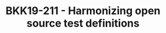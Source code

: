 ---
categories:
- bkk19
description: Different test frameworks have very different approaches to tests, including
  when they run, how they are run, what data formats are used, and what the various
  fields are that control test operation and results analysis. Recently, Tim has conducted
  a survey of different "test definitions", in an attempt to cull best practices and
  search for commonality that will lead to enhanced interoperability between test
  systems. In this session, Tim will present the results of his survey, and make suggestions
  for areas where tests could be harmonized, and used in common between Fuego and
  Lava - two test systems with very different approaches.<br /> <br />
image:
  featured: 'true'
  path: /assets/images/featured-images/bkk19/BKK19-211.png
session_attendee_num: '47'
session_id: BKK19-211
session_room: 'Keynote Room (World Ballroom BC) '
session_slot:
  end_time: '2019-04-02 12:25:00'
  start_time: '2019-04-02 12:00:00'
session_speakers:
- speaker_bio: Tim Bird is a Senior Software Engineer for Sony Corporation, where
    he helps Sony use Linux and other open source software in their products. Tim
    is the maintainer of the Fuego test framework, and is involved in various groups
    in the Linux Foundation, including the LF Technical Advisory Board. Tim created
    and continues to run the Embedded Linux Conference.<br><br>Tims overall goal is
    to improve Linux for use in consumer electronics products, by improving Linux
    system testing, directing technical initiatives of the Linux Foundation, and encouraging
    companies to participate in the open source community. Tim has been working with
    Linux for over 20 years.
  speaker_company: Sony Electronics
  speaker_image: /assets/images/speakers/bkk19/tim-bird-sony.jpg
  speaker_location: ''
  speaker_name: Tim Bird (Sony)
  speaker_position: Sr Staff Software Engineer
  speaker_username: tim.bird2
session_track: Validation and CI
tag: session
tags:
- Testing
- Validation and CI
title: BKK19-211 - Harmonizing open source test definitions
---